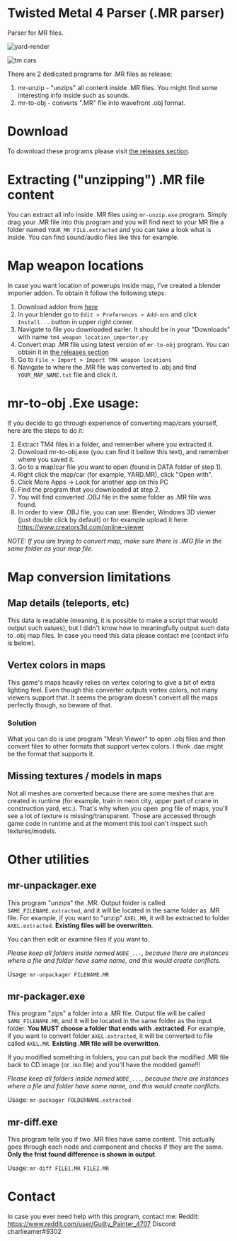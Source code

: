 # Twisted Metal 4 Parser (.MR parser)
Parser for MR files.


![yard-render](https://user-images.githubusercontent.com/5943275/109431818-ac102b80-7a08-11eb-8087-d033d0efda43.png)


![tm cars](https://user-images.githubusercontent.com/5943275/109431837-baf6de00-7a08-11eb-89a0-11619bdeccd9.png)


There are 2 dedicated programs for .MR files as release:
1. mr-unzip - "unzips" all content inside .MR files. You might find some interesting info inside such as sounds.
2. mr-to-obj - converts ".MR" file into wavefront .obj format.

# Download
To download these programs please visit [the releases section](https://github.com/charlieamer/TwistedMetal4Parser/releases).

# Extracting ("unzipping") .MR file content
You can extract all info inside .MR files using `mr-unzip.exe` program. Simply drag your .MR file into this program and you will find next to your MR file a folder named `YOUR_MR_FILE.extracted` and you can take a look what is inside. You can find sound/audio files like this for example.

# Map weapon locations
In case you want location of powerups inside map, I've created a blender importer addon. To obtain it follow the following steps:

1. Download addon from [here](https://github.com/charlieamer/TwistedMetal4Parser/releases/download/v1.1/tm4_weapon_location_importer.py)
1. In your blender go to `Edit > Preferences > Add-ons` and click `Install...` button in upper right corner.
1. Navigate to file you downloaded earler. It should be in your "Downloads"  with name `tm4_weapon_location_importer.py`
1. Convert map .MR file using latest version of `mr-to-obj` program. You can obtain it in [the releases section](https://github.com/charlieamer/TwistedMetal4Parser/releases)
1. Go to `File > Import > Import TM4 weapon locations`
1. Navigate to where the .MR file was converted to .obj and find `YOUR_MAP_NAME.txt` file and click it.

# mr-to-obj .Exe usage:
If you decide to go through experience of converting map/cars yourself, here are the steps to do it:

1. Extract TM4 files in a folder, and remember where you extracted it.
1. Download mr-to-obj.exe (you can find it bellow this text), and remember where you saved it.
1. Go to a map/car file you want to open (found in DATA folder of step 1).
1. Right click the map/car (for example, YARD.MR), click "Open with".
1. Click More Apps -> Look for another app on this PC
1. Find the program that you downloaded at step 2.
1. You will find converted .OBJ file in the same folder as .MR file was found.
1. In order to view .OBJ file, you can use: Blender, Windows 3D viewer (just double click by default) or for example upload it here: https://www.creators3d.com/online-viewer

*NOTE: If you are trying to convert map, make sure there is .IMG file in the same folder as your map file.*

# Map conversion limitations
## Map details (teleports, etc)
This data is readable (meaning, it is possible to make a script that would output such values), but I didn't know how to meaningfully output such data to .obj map files. In case you need this data please contact me (contact info is below).

## Vertex colors in maps
This game's maps heavily relies on vertex coloring to give a bit of extra lighting feel. Even though this converter outputs vertex colors, not many viewers support that. It seems the program doesn't convert all the maps perfectly though, so beware of that.

### Solution
What you can do is use program "Mesh Viewer" to open .obj files and then convert files to other formats that support vertex colors. I think .dae might be the format that supports it.

## Missing textures / models in maps
Not all meshes are converted because there are some meshes that are created in runtime (for example, train in neon city, upper part of crane in construction yard, etc.). That's why when you open .png file of maps, you'll see a lot of texture is missing/transparent. Those are accessed through game code in runtime and at the moment this tool can't inspect such textures/models.

# Other utilities
## mr-unpackager.exe
This program "unzips" the .MR. Output folder is called `SAME_FILENAME.extracted`, and it will be located in the same folder as .MR file. For example, if you want to "unzip" `AXEL.MR`, it will be extracted to folder `AXEL.extracted`. **Existing files will be overwritten**.

You can then edit or examine files if you want to.

*Please keep all folders inside named `NODE_...`, because there are instances where a file and folder have same name, and this would create conflicts.*

Usage: `mr-unpackager FILENAME.MR`

## mr-packager.exe
This program "zips" a folder into a .MR file. Output file will be called `SAME_FILENAME.MR`, and it will be located in the same folder as the input folder. **You MUST choose a folder that ends with .extracted**. For example, if you want to convert folder `AXEL.extracted`, it will be converted to file called `AXEL.MR`. **Existing .MR file will be overwritten**.

If you modified something in folders, you can put back the modified .MR file back to CD image (or .iso file) and you'll have the modded game!!!

*Please keep all folders inside named `NODE_...`, because there are instances where a file and folder have same name, and this would create conflicts.*

Usage: `mr-packager FOLDERNAME.extracted`

## mr-diff.exe
This program tells you if two .MR files have same content. This actually goes through each node and component and checks if they are the same. **Only the frist found difference is shown in output**.

Usage: `mr-diff FILE1.MR FILE2.MR`

# Contact
In case you ever need help with this program, contact me:
Reddit: https://www.reddit.com/user/Guilty_Painter_4707
Discord: charlieamer#9302

